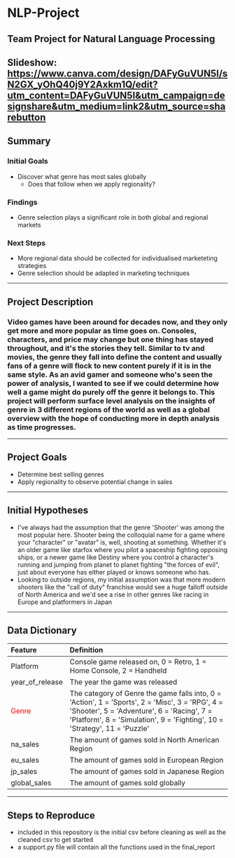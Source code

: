 # NLP-Project
Team Project for Natural Language Processing
---
## Slideshow: https://www.canva.com/design/DAFyGuVUN5I/sN2GX_yOhQ40j9Y2Axkm1Q/edit?utm_content=DAFyGuVUN5I&utm_campaign=designshare&utm_medium=link2&utm_source=sharebutton
## Summary
### Initial Goals
- Discover what genre has most sales globally
  - Does that follow when we apply regionality?
### Findings
- Genre selection plays a significant role in both global and regional markets
### Next Steps
- More regional data should be collected for individualised marketeting strategies
- Genre selection should be adapted in marketing techniques
---
## Project Description
### Video games have been around for decades now, and they only get more and more popular as time goes on. Consoles, characters, and price may change but one thing has stayed throughout, and it's the stories they tell. Similar to tv and movies, the genre they fall into define the content and usually fans of a genre will flock to new content purely if it is in the same style. As an avid gamer and someone who's seen the power of analysis, I wanted to see if we could determine how well a game might do purely off the genre it belongs to. This project will perform surface level analysis on the insights of genre in 3 different regions of the world as well as a global overview with the hope of conducting more in depth analysis as time progresses.
---
## Project Goals
- Determine best selling genres
- Apply regionality to observe potential change in sales
---
## Initial Hypotheses
- I've always had the assumption that the genre 'Shooter' was among the most popular here. Shooter being the colloquial name for a game where your "character" or "avatar" is, well, shooting at something. Whether it's an older game like starfox where you pilot a spaceship fighting opposing ships, or a newer game like Destiny where you control a character's running and jumping from planet to planet fighting "the forces of evil", just about everyone has either played or knows someone who has.
- Looking to outside regions, my initial assumption was that more modern shooters like the "call of duty" franchise would see a huge falloff outside of North America and we'd see a rise in other genres like racing in Europe and platformers in Japan
---
## Data Dictionary
| Feature | Definition | 
| :- | :- |
| Platform | Console game released on, 0 = Retro, 1 = Home Console, 2 = Handheld |
| year_of_release | The year the game was released |
| <font color='red'>Genre</font> | The category of Genre the game falls into, 0 = 'Action', 1 = 'Sports', 2 = 'Misc', 3 = 'RPG', 4 = 'Shooter', 5 = 'Adventure', 6 = 'Racing', 7 = 'Platform', 8 = 'Simulation', 9 = 'Fighting', 10 = 'Strategy', 11 = 'Puzzle' |
| na_sales | The amount of games sold in North American Region |
| eu_sales | The amount of games sold in European Region |
| jp_sales | The amount of games sold in Japanese Region |
| global_sales | The amount of games sold globally |
---
## Steps to Reproduce
- included in this repository is the initial csv before cleaning as well as the cleaned csv to get started
- a support.py file will contain all the functions used in the final_report
